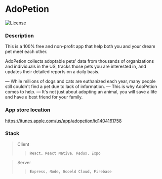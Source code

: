 AdoPetion
==============
[![License](http://img.shields.io/badge/license-mit-blue.svg?style=flat-square)](https://github.com/lee5214/AdoPetion/blob/master/LICENSE)

### Description
This is a 100% free and non-profit app that help both you and your dream pet meet each other. 

AdoPetion collects adoptable pets' data from thousands of organizations and individuals in the US, tracks those pets you are interested in, and updates their detailed reports on a daily basis.

— While millions of dogs and cats are euthanized each year, many people still couldn't find a pet due to lack of information. 
— This is why AdoPetion comes to help. 
— It's not just about adopting an animal, you will save a life and have a best friend for your family.

### App store location
https://itunes.apple.com/us/app/adopetion/id1404161758

### Stack
>Client
>> `React, React Native, Redux, Expo`

>Server
>> `Express, Node, Gooeld Cloud, Firebase`